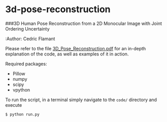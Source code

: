 # 3d-pose-reconstruction
###3D Human Pose Reconstruction from a 2D Monocular Image with Joint Ordering Uncertainty

:Author:
  Cedric Flamant

Please refer to the file [3D_Pose_Reconstruction.pdf](3D_Pose_Reconstruction.pdf) for an in-depth explanation of the code, as well as examples of it in action.

Required packages:
* Pillow
* numpy
* scipy
* vpython

To run the script, in a terminal simply navigate to the `code/` directory and execute

```
$ python run.py
```
